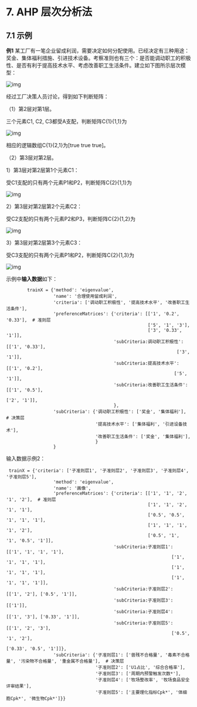 # 7. AHP 层次分析法

## 7.1 示例

**例1** 某工厂有一笔企业留成利润，需要决定如何分配使用。已经决定有三种用途：奖金、集体福利措施、引进技术设备。考察准则也有三个：是否能调动职工的积极性、是否有利于提高技术水平、考虑改善职工生活条件。建立如下图所示层次模型：

![img](https://pic2.zhimg.com/80/v2-c53bf11d967d88516fea25490b77e195_720w.jpg)



经过工厂决策人员讨论，得到如下判断矩阵：

（1）第2层对第1层。

三个元素C1, C2, C3都受A支配，判断矩阵C{1}{1,1}为

![img](https://pic4.zhimg.com/80/v2-1445c224af1b3a3d633a3affae226b3f_720w.jpg)

相应的逻辑数组C{1}{2,1}为[true true true]。



（2）第3层对第2层。

1）第3层对第2层第1个元素C1：

受C1支配的只有两个元素P1和P2，判断矩阵C{2}{1,1}为

![img](https://pic1.zhimg.com/80/v2-831acaf083d11b9f957327a5e8324984_720w.jpg)

2）第3层对第2层第2个元素C2：

受C2支配的只有两个元素P2和P3，判断矩阵C{2}{1,2}为

![img](https://pic1.zhimg.com/80/v2-625189462564169ac9ab58f693dd8bbc_720w.jpg)

3）第3层对第2层第3个元素C3：

受C3支配的只有两个元素P1和P2，判断矩阵C{2}{1,3}为

![img](https://pic3.zhimg.com/80/v2-76edd934dc056979cf534e8355d01706_720w.jpg)

示例中**输入数据**如下：

```
        trainX = {'method': 'eigenvalue',
                  'name': '合理使用留成利润',
                  'criteria': ['调动职工积极性', '提高技术水平', '改善职工生活条件'],
                  'preferenceMatrices': {'criteria': [['1', '0.2', '0.33'],  # 准则层
                                                      ['5', '1', '3'],
                                                      ['3', '0.33', '1']],
                                         'subCriteria:调动职工积极性': [['1', '0.33'],
                                                                 ['3', '1']],
                                         'subCriteria:提高技术水平': [['1', '0.2'],
                                                                ['5', '1']],
                                         'subCriteria:改善职工生活条件': [['1', '0.5'],
                                                                  ['2', '1']],
                                         },
                  'subCriteria': {'调动职工积极性': ['奖金', '集体福利'],  # 决策层
                                  '提高技术水平': ['集体福利', '引进设备技术'],
                                  '改善职工生活条件': ['奖金', '集体福利'],
                                  }
                  }
```

输入数据示例2：

```
 trainX = {'criteria': ['子准则层1', '子准则层2', '子准则层3', '子准则层4', '子准则层5'],
                  'method': 'eigenvalue',
                  'name': '画像',
                  'preferenceMatrices': {'criteria': [['1', '1', '2', '1', '2'],  # 准则层
                                                      ['1', '1', '2', '1', '1'],
                                                      ['0.5', '0.5', '1', '1', '1'],
                                                      ['1', '1', '1', '1', '2'],
                                                      ['0.5', '1', '1', '0.5', '1']],
                                         'subCriteria:子准则层1': [['1', '1', '1', '1'],
                                                               ['1', '1', '1', '1'],
                                                               ['1', '1', '1', '1'],
                                                               ['1', '1', '1', '1']],
                                         'subCriteria:子准则层2': [['1', '2'], ['0.5', '1']],
                                         'subCriteria:子准则层3': [['1']],
                                         'subCriteria:子准则层4': [['1', '3'], ['0.33', '1']],
                                         'subCriteria:子准则层5': [['1', '2', '3'],
                                                               ['0.5', '1', '2'],
                                                               ['0.33', '0.5', '1']]},
                  'subCriteria': {'子准则层1': ['兽残不合格量', '毒素不合格量', '污染物不合格量', '重金属不合格量'],  # 决策层
                                  '子准则层2': ['U1占比', '综合合格率'],
                                  '子准则层3': ['周期内预警触发次数*'],
                                  '子准则层4': ['牧场整改率', '牧场食品安全评审结果'],
                                  '子准则层5': ['主要理化指标Cpk*', '体细胞Cpk*', '微生物Cpk*']}}
```


